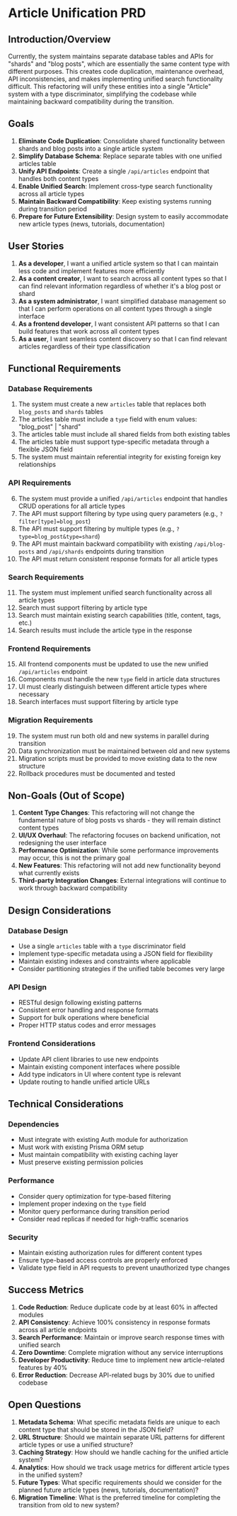 # Article Unification PRD

## Introduction/Overview

Currently, the system maintains separate database tables and APIs for "shards" and "blog posts", which are essentially the same content type with different purposes. This creates code duplication, maintenance overhead, API inconsistencies, and makes implementing unified search functionality difficult. This refactoring will unify these entities into a single "Article" system with a type discriminator, simplifying the codebase while maintaining backward compatibility during the transition.

## Goals

1. **Eliminate Code Duplication**: Consolidate shared functionality between shards and blog posts into a single article system
2. **Simplify Database Schema**: Replace separate tables with one unified articles table
3. **Unify API Endpoints**: Create a single `/api/articles` endpoint that handles both content types
4. **Enable Unified Search**: Implement cross-type search functionality across all article types
5. **Maintain Backward Compatibility**: Keep existing systems running during transition period
6. **Prepare for Future Extensibility**: Design system to easily accommodate new article types (news, tutorials, documentation)

## User Stories

1. **As a developer**, I want a unified article system so that I can maintain less code and implement features more efficiently
2. **As a content creator**, I want to search across all content types so that I can find relevant information regardless of whether it's a blog post or shard
3. **As a system administrator**, I want simplified database management so that I can perform operations on all content types through a single interface
4. **As a frontend developer**, I want consistent API patterns so that I can build features that work across all content types
5. **As a user**, I want seamless content discovery so that I can find relevant articles regardless of their type classification

## Functional Requirements

### Database Requirements
1. The system must create a new `articles` table that replaces both `blog_posts` and `shards` tables
2. The articles table must include a `type` field with enum values: "blog_post" | "shard"
3. The articles table must include all shared fields from both existing tables
4. The articles table must support type-specific metadata through a flexible JSON field
5. The system must maintain referential integrity for existing foreign key relationships

### API Requirements
6. The system must provide a unified `/api/articles` endpoint that handles CRUD operations for all article types
7. The API must support filtering by type using query parameters (e.g., `?filter[type]=blog_post`)
8. The API must support filtering by multiple types (e.g., `?type=blog_post&type=shard`)
9. The API must maintain backward compatibility with existing `/api/blog-posts` and `/api/shards` endpoints during transition
10. The API must return consistent response formats for all article types

### Search Requirements
11. The system must implement unified search functionality across all article types
12. Search must support filtering by article type
13. Search must maintain existing search capabilities (title, content, tags, etc.)
14. Search results must include the article type in the response

### Frontend Requirements
15. All frontend components must be updated to use the new unified `/api/articles` endpoint
16. Components must handle the new `type` field in article data structures
17. UI must clearly distinguish between different article types where necessary
18. Search interfaces must support filtering by article type

### Migration Requirements
19. The system must run both old and new systems in parallel during transition
20. Data synchronization must be maintained between old and new systems
21. Migration scripts must be provided to move existing data to the new structure
22. Rollback procedures must be documented and tested

## Non-Goals (Out of Scope)

1. **Content Type Changes**: This refactoring will not change the fundamental nature of blog posts vs shards - they will remain distinct content types
2. **UI/UX Overhaul**: The refactoring focuses on backend unification, not redesigning the user interface
3. **Performance Optimization**: While some performance improvements may occur, this is not the primary goal
4. **New Features**: This refactoring will not add new functionality beyond what currently exists
5. **Third-party Integration Changes**: External integrations will continue to work through backward compatibility

## Design Considerations

### Database Design
- Use a single `articles` table with a `type` discriminator field
- Implement type-specific metadata using a JSON field for flexibility
- Maintain existing indexes and constraints where applicable
- Consider partitioning strategies if the unified table becomes very large

### API Design
- RESTful design following existing patterns
- Consistent error handling and response formats
- Support for bulk operations where beneficial
- Proper HTTP status codes and error messages

### Frontend Considerations
- Update API client libraries to use new endpoints
- Maintain existing component interfaces where possible
- Add type indicators in UI where content type is relevant
- Update routing to handle unified article URLs

## Technical Considerations

### Dependencies
- Must integrate with existing Auth module for authorization
- Must work with existing Prisma ORM setup
- Must maintain compatibility with existing caching layer
- Must preserve existing permission policies

### Performance
- Consider query optimization for type-based filtering
- Implement proper indexing on the `type` field
- Monitor query performance during transition period
- Consider read replicas if needed for high-traffic scenarios

### Security
- Maintain existing authorization rules for different content types
- Ensure type-based access controls are properly enforced
- Validate type field in API requests to prevent unauthorized type changes

## Success Metrics

1. **Code Reduction**: Reduce duplicate code by at least 60% in affected modules
2. **API Consistency**: Achieve 100% consistency in response formats across all article endpoints
3. **Search Performance**: Maintain or improve search response times with unified search
4. **Zero Downtime**: Complete migration without any service interruptions
5. **Developer Productivity**: Reduce time to implement new article-related features by 40%
6. **Error Reduction**: Decrease API-related bugs by 30% due to unified codebase

## Open Questions

1. **Metadata Schema**: What specific metadata fields are unique to each content type that should be stored in the JSON field?
2. **URL Structure**: Should we maintain separate URL patterns for different article types or use a unified structure?
3. **Caching Strategy**: How should we handle caching for the unified article system?
4. **Analytics**: How should we track usage metrics for different article types in the unified system?
5. **Future Types**: What specific requirements should we consider for the planned future article types (news, tutorials, documentation)?
6. **Migration Timeline**: What is the preferred timeline for completing the transition from old to new system?
